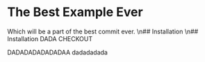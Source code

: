 # The Best Example Ever

Which will be a part of the best commit ever.
\n## Installation
\n## Installation
DADA CHECKOUT

DADADADADADADAA
 dadadadada

